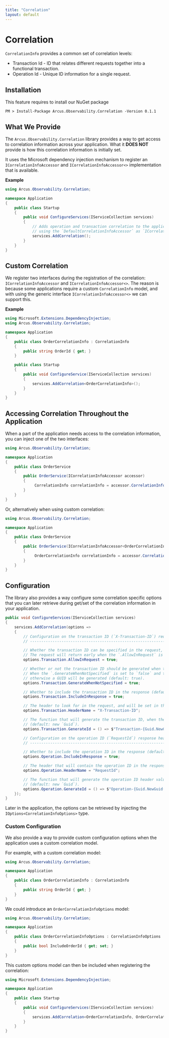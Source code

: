 ```yaml
---
title: "Correlation"
layout: default
---
```


# Correlation

`CorrelationInfo` provides a common set of correlation levels:

- Transaction Id - ID that relates different requests together into a functional transaction.
- Operation Id - Unique ID information for a single request.

## Installation

This feature requires to install our NuGet package

```shell
PM > Install-Package Arcus.Observability.Correlation -Version 0.1.1
```

## What We Provide

The `Arcus.Observability.Correlation` library provides a way to get access to correlation information across your application.
What it **DOES NOT** provide is how this correlation information is initially set.

It uses the Microsoft dependency injection mechanism to register an `ICorrelationInfoAccessor` and `ICorrelationInfoAccessor<>` implementation that is available.

**Example**

```csharp
using Arcus.Observability.Correlation;

namespace Application
{
    public class Startup
    {
        public void ConfigureServices(IServiceCollection services)
        {
            // Adds operation and transaction correlation to the application,
            // using the `DefaultCorrelationInfoAccessor` as `ICorrelationInfoAccessor` that stores the `CorrelationInfo` model internally.
            services.AddCorrelation();
        }
    }
}
```
## Custom Correlation

We register two interfaces during the registration of the correlation: `ICorrelationInfoAccessor` and `ICorrelationInfoAccessor<>`.
The reason is because some applications require a custom `CorrelationInfo` model, and with using the generic interface `ICorrelationInfoAccessor<>` we can support this.

**Example**

```csharp
using Microsoft.Extensions.DependencyInjection;
using Arcus.Observability.Correlation;

namespace Application
{
    public class OrderCorrelationInfo : CorrelationInfo
    {
        public string OrderId { get; }
    }

    public class Startup
    {
        public void ConfigureService(IServiceCollection services)
        {
            services.AddCorrelation<OrderCorrelationInfo>();
        }
    }
}
```

## Accessing Correlation Throughout the Application

When a part of the application needs access to the correlation information, you can inject one of the two interfaces:

```csharp
using Arcus.Observability.Correlation;

namespace Application
{
    public class OrderService
    {
        public OrderService(ICorrelationInfoAccessor accessor)
        {
             CorrelationInfo correlationInfo = accessor.CorrelationInfo;
        }
    }
}
```

Or, alternatively when using custom correlation:

```csharp
using Arcus.Observability.Correlation;

namespace Application
{
    public class OrderService
    {
        public OrderService(ICorrelationInfoAccessor<OrderCorrelationInfo> accessor)
        {
             OrderCorrelationInfo correlationInfo = accessor.CorrelationInfo;
        }
    }
}
```

## Configuration

The library also provides a way configure some correlation specific options that you can later retrieve during get/set of the correlation information in your application.

```csharp
public void ConfigureServices(IServiceCollection services)
{
    services.AddCorrelation(options =>
    {
        // Configuration on the transaction ID (`X-Transaction-ID`) request/response header.
        // ---------------------------------------------------------------------------------

        // Whether the transaction ID can be specified in the request, and will be used throughout the request handling.
        // The request will return early when the `.AllowInRequest` is set to `false` and the request does contain the header (default: true).
        options.Transaction.AllowInRequest = true;

        // Whether or not the transaction ID should be generated when there isn't any transaction ID found in the request.
        // When the `.GenerateWhenNotSpecified` is set to `false` and the request doesn't contain the header, no value will be available for the transaction ID; 
        // otherwise a GUID will be generated (default: true).
        options.Transaction.GenerateWhenNotSpecified = true;

        // Whether to include the transaction ID in the response (default: true).
        options.Transaction.IncludeInResponse = true;

        // The header to look for in the request, and will be set in the response (default: X-Transaction-ID).
        options.Transaction.HeaderName = "X-Transaction-ID";

        // The function that will generate the transaction ID, when the `.GenerateWhenNotSpecified` is set to `false` and the request doesn't contain the header.
        // (default: new `Guid`).
        options.Transaction.GenerateId = () => $"Transaction-{Guid.NewGuid()}";

        // Configuration on the operation ID (`RequestId`) response header.
        // ----------------------------------------------------------------

        // Whether to include the operation ID in the response (default: true).
        options.Operation.IncludeInResponse = true;

        // The header that will contain the operation ID in the response (default: RequestId).
        options.Operation.HeaderName = "RequestId";

        // The function that will generate the operation ID header value.
        // (default: new `Guid`).
        options.Operation.GenerateId = () => $"Operation-{Guid.NewGuid()}";
    });
}
```

Later in the application, the options can be retrieved by injecting the `IOptions<CorrelationInfoOptions>` type.

### Custom Configuration

We also provide a way to provide custom configuration options when the application uses a custom correlation model.

For example, with a custom correlation model:

```csharp
using Arcus.Observability.Correlation;

namespace Application
{
    public class OrderCorrelationInfo : CorrelationInfo
    {
        public string OrderId { get; }
    }
}
```

We could introduce an `OrderCorrelationInfoOptions` model:

```csharp
using Arcus.Observability.Correlation;

namespace Application
{
    public class OrderCorrelationInfoOptions : CorrelationInfoOptions
    {
        public bool IncludeOrderId { get; set; }
    }
}
```

This custom options model can then be included when registering the correlation:

```csharp
using Microsoft.Extensions.DependencyInjection;

namespace Application
{
    public class Startup
    {
        public void ConfigureServices(IServiceCollection services)
        {
            services.AddCorrelation<OrderCorrelationInfo, OrderCorrelationInfoOptions>(options => options.IncludeOrderId = true);
        }
    }
}
```


